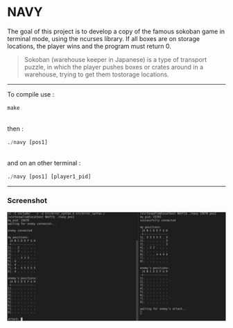 # NAVY

The goal of this project is to develop a copy of the famous sokoban game in terminal mode, using the ncurses library. If all boxes are on storage locations, the player wins and the program must return 0.

>Sokoban (warehouse keeper in Japanese) is a type of transport puzzle, in which the player pushes boxes or crates around in a warehouse, trying to get them tostorage locations.

***

To compile use : <br>

```python
make
```
<br>then :<br>

```python
./navy [pos1]
```
<br>and on an other terminal :<br>

```python
./navy [pos1] [player1_pid]
```


***

### Screenshot

<kbd>
<img
src="navy.png"
raw=true
alt="screenshoot"
width="700"
/>
</kbd>